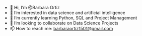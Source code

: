 - 👋 Hi, I’m @Barbara Ortiz
- 👀 I’m interested in data science and artificial intelligence
- 🌱 I’m currently learning Python, SQL and Project Management
- 💞️ I’m looking to collaborate on Data Science Projects
- 📫 How to reach me: barbaraortiz1501@gmail.com
<!---
BarbaraAngelesOrtiz/BarbaraAngelesOrtiz is a ✨ special ✨ repository because its `README.md` (this file) appears on your GitHub profile.
You can click the Preview link to take a look at your changes.
--->
